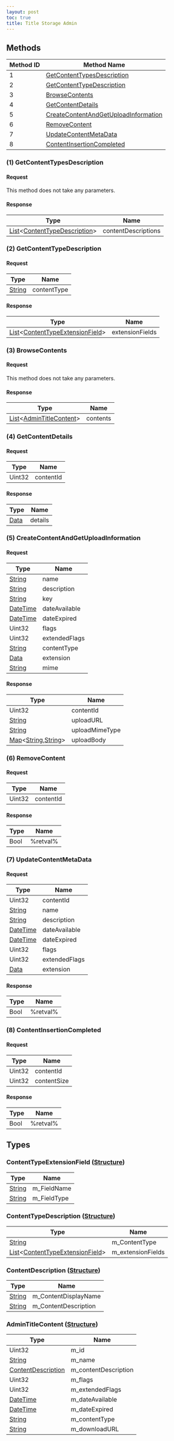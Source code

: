 ```yaml
---
layout: post
toc: true
title: Title Storage Admin
---
```


## Methods

| Method ID | Method Name                                                                     |
| --------- | ------------------------------------------------------------------------------- |
| 1         | [GetContentTypesDescription](#1-getcontenttypesdescription)                     |
| 2         | [GetContentTypeDescription](#2-getcontenttypedescription)                       |
| 3         | [BrowseContents](#3-browsecontents)                                             |
| 4         | [GetContentDetails](#4-getcontentdetails)                                       |
| 5         | [CreateContentAndGetUploadInformation](#5-createcontentandgetuploadinformation) |
| 6         | [RemoveContent](#6-removecontent)                                               |
| 7         | [UpdateContentMetaData](#7-updatecontentmetadata)                               |
| 8         | [ContentInsertionCompleted](#8-contentinsertioncompleted)                       |

### (1) GetContentTypesDescription

#### Request
This method does not take any parameters.

#### Response

| Type                                                                      | Name                |
| ------------------------------------------------------------------------- | ------------------- |
| [List]&lt;[ContentTypeDescription](#contenttypedescription-structure)&gt; | contentDescriptions |

### (2) GetContentTypeDescription

#### Request

| Type     | Name        |
| -------- | ----------- |
| [String] | contentType |

#### Response

| Type                                                                            | Name            |
| ------------------------------------------------------------------------------- | --------------- |
| [List]&lt;[ContentTypeExtensionField](#contenttypeextensionfield-structure)&gt; | extensionFields |

### (3) BrowseContents

#### Request
This method does not take any parameters.

#### Response

| Type                                                            | Name     |
| --------------------------------------------------------------- | -------- |
| [List]&lt;[AdminTitleContent](#admintitlecontent-structure)&gt; | contents |

### (4) GetContentDetails

#### Request

| Type   | Name      |
| ------ | --------- |
| Uint32 | contentId |

#### Response

| Type   | Name    |
| ------ | ------- |
| [Data] | details |

### (5) CreateContentAndGetUploadInformation

#### Request

| Type       | Name          |
| ---------- | ------------- |
| [String]   | name          |
| [String]   | description   |
| [String]   | key           |
| [DateTime] | dateAvailable |
| [DateTime] | dateExpired   |
| Uint32     | flags         |
| Uint32     | extendedFlags |
| [String]   | contentType   |
| [Data]     | extension     |
| [String]   | mime          |

#### Response

| Type                           | Name           |
| ------------------------------ | -------------- |
| Uint32                         | contentId      |
| [String]                       | uploadURL      |
| [String]                       | uploadMimeType |
| [Map]&lt;[String],[String]&gt; | uploadBody     |

### (6) RemoveContent

#### Request

| Type   | Name      |
| ------ | --------- |
| Uint32 | contentId |

#### Response

| Type | Name     |
| ---- | -------- |
| Bool | %retval% |

### (7) UpdateContentMetaData

#### Request

| Type       | Name          |
| ---------- | ------------- |
| Uint32     | contentId     |
| [String]   | name          |
| [String]   | description   |
| [DateTime] | dateAvailable |
| [DateTime] | dateExpired   |
| Uint32     | flags         |
| Uint32     | extendedFlags |
| [Data]     | extension     |

#### Response

| Type | Name     |
| ---- | -------- |
| Bool | %retval% |

### (8) ContentInsertionCompleted

#### Request

| Type   | Name        |
| ------ | ----------- |
| Uint32 | contentId   |
| Uint32 | contentSize |

#### Response

| Type | Name     |
| ---- | -------- |
| Bool | %retval% |

## Types

### ContentTypeExtensionField ([Structure])

| Type     | Name        |
| -------- | ----------- |
| [String] | m_FieldName |
| [String] | m_FieldType |

### ContentTypeDescription ([Structure])

| Type                                                                            | Name              |
| ------------------------------------------------------------------------------- | ----------------- |
| [String]                                                                        | m_ContentType     |
| [List]&lt;[ContentTypeExtensionField](#contenttypeextensionfield-structure)&gt; | m_extensionFields |

### ContentDescription ([Structure])

| Type     | Name                 |
| -------- | -------------------- |
| [String] | m_ContentDisplayName |
| [String] | m_ContentDescription |

### AdminTitleContent ([Structure])

| Type                                                | Name                 |
| --------------------------------------------------- | -------------------- |
| Uint32                                              | m_id                 |
| [String]                                            | m_name               |
| [ContentDescription](#contentdescription-structure) | m_contentDescription |
| Uint32                                              | m_flags              |
| Uint32                                              | m_extendedFlags      |
| [DateTime]                                          | m_dateAvailable      |
| [DateTime]                                          | m_dateExpired        |
| [String]                                            | m_contentType        |
| [String]                                            | m_downloadURL        |

[Result]: /docs/nex/types#result
[String]: /docs/nex/types#string
[Buffer]: /docs/nex/types#buffer
[qBuffer]: /docs/nex/types#qbuffer
[List]: /docs/nex/types#list
[Map]: /docs/nex/types#map
[DateTime]: /docs/nex/types#datetime
[Structure]: /docs/nex/types#structure
[Data]: /docs/nex/types#anydataholder
[StationURL]: /docs/nex/types#stationurl
[Variant]: /docs/nex/types#variant
[PID]: /docs/nex/types#pid

